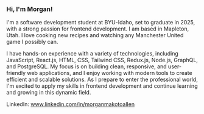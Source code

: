 ### Hi, I'm Morgan!

I'm a software development student at BYU-Idaho, set to graduate in 2025, with a strong passion for frontend development. I am based in Mapleton, Utah. I love cooking new recipes and watching any Manchester United game I possibly can.

I have hands-on experience with a variety of technologies, including JavaScript, React.js, HTML, CSS, Tailwind CSS, Redux.js, Node.js, GraphQL, and PostgreSQL. My focus is on building clean, responsive, and user-friendly web applications, and I enjoy working with modern tools to create efficient and scalable solutions. As I prepare to enter the professional world, I'm excited to apply my skills in frontend development and continue learning and growing in this dynamic field.

LinkedIn: www.linkedin.com/in/morganmakotoallen
<!--
**morganmallen/morganmallen** is a ✨ _special_ ✨ repository because its `README.md` (this file) appears on your GitHub profile.

Here are some ideas to get you started:

- 🔭 I’m currently working on ...
- 🌱 I’m currently learning ...
- 👯 I’m looking to collaborate on ...
- 🤔 I’m looking for help with ...
- 💬 Ask me about ...
- 📫 How to reach me: ...
- 😄 Pronouns: ...
- ⚡ Fun fact: ...
-->
